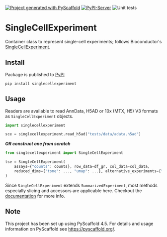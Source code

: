 [![Project generated with PyScaffold](https://img.shields.io/badge/-PyScaffold-005CA0?logo=pyscaffold)](https://pyscaffold.org/)
[![PyPI-Server](https://img.shields.io/pypi/v/SingleCellExperiment.svg)](https://pypi.org/project/SingleCellExperiment/)
![Unit tests](https://github.com/BiocPy/SingleCellExperiment/actions/workflows/pypi-test.yml/badge.svg)

# SingleCellExperiment

Container class to represent single-cell experiments; follows Bioconductor's [SingleCellExperiment](https://bioconductor.org/packages/release/bioc/html/SingleCellExperiment.html).


## Install

Package is published to [PyPI](https://pypi.org/project/singlecellexperiment/)

```shell
pip install singlecellexperiment
```

## Usage

Readers are available to read AnnData, H5AD or 10x (MTX, H5) V3 formats as `SingleCellExperiment` objects.

```python
import singlecellexperiment

sce = singlecellexperiment.read_h5ad("tests/data/adata.h5ad")
```

***OR construct one from scratch***

```python
from singlecellexperiment import SingleCellExperiment

tse = SingleCellExperiment(
    assays={"counts": counts}, row_data=df_gr, col_data=col_data,
    reduced_dims={"tsne": ..., "umap": ...}, alternative_experiments={"atac": ...}
)
```

Since `SingleCellExperiment` extends `SummarizedExperiment`, most methods especially slicing and accessors are applicable here. Checkout the [documentation](https://biocpy.github.io/SingleCellExperiment/) for more info.

<!-- pyscaffold-notes -->

## Note

This project has been set up using PyScaffold 4.5. For details and usage
information on PyScaffold see https://pyscaffold.org/.
